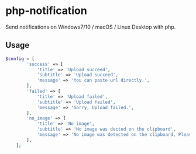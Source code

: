 # php-notification
Send notifications on Windows7/10 / macOS / Linux Desktop with php.

## Usage
```php
$config = [
		'success' => [
			'title' => 'Upload succeed',
			'subtitle' => 'Upload succeed',
			'message' => 'You can paste url directly.',
		],
		'failed' => [
			'title' => 'Upload failed',
			'subtitle' => 'Upload failed',
			'message' => 'Sorry, Upload failed.',
		],
		'no_image' => [
			'title' => 'No image',
			'subtitle' => 'No image was dected on the clipboard',
			'message' => 'No image was detected on the clipboard, Please take a screenshot first.',
		],
	];
```
